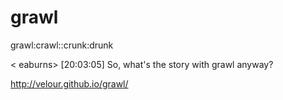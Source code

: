 # grawl
grawl:crawl::crunk:drunk


< eaburns> [20:03:05] So, what's the story with grawl anyway?

http://velour.github.io/grawl/
